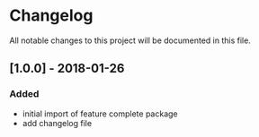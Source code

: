 # Changelog
All notable changes to this project will be documented in this file.

## [1.0.0] - 2018-01-26
### Added
- initial import of feature complete package
- add changelog file

